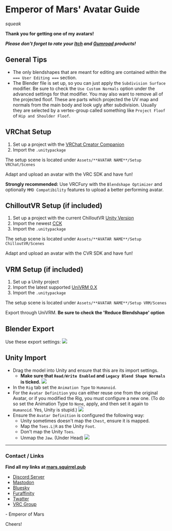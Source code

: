 # Emperor of Mars' Avatar Guide
*squeak*

**Thank you for getting one of my avatars!**

***Please don't forget to rate your [Itch](https://emperorofmars.itch.io) and [Gumroad](https://emperorofmars.gumroad.com) products!***

## General Tips
* The only blendshapes that are meant for editing are contained within the `=== User Editing ===` section.
* The Blender file is set up, so you can just apply the `Subdivision Surface` modifier. Be sure to check the `Use Custom Normals` option under the advanced settings for that modifier. You may also want to remove all of the projected floof. These are parts which projected the UV map and normals from the main body and look ugly after subdivision. Usually they are selected by a vertex-group called something like `Project Floof` of `Hip and Shoulder Floof`.

## VRChat Setup
1) Set up a project with the [VRChat Creator Companion](https://vrchat.com/home/download)
2) Import the `.unitypackage`

The setup scene is located under `Assets/**AVATAR NAME**/Setup VRChat/Scenes`

Adapt and upload an avatar with the VRC SDK and have fun!

**Strongly recommended:** Use VRCFury with the `Blendshape Optimizer` and optionally `MMD Compatibility` features to upload a better performing avatar.

## ChilloutVR Setup (if included)
1) Set up a project with the current ChilloutVR [Unity Version](https://documentation.abinteractive.net/cck/setup/#download-unity)
2) Import the newest [CCK](https://documentation.abinteractive.net/cck/setup/#download-cck)
2) Import the `.unitypackage`

The setup scene is located under `Assets/**AVATAR NAME**/Setup ChilloutVR/Scenes`

Adapt and upload an avatar with the CVR SDK and have fun!

## VRM Setup (if included)
1) Set up a Unity project
2) Import the latest supported [UniVRM 0.X](https://github.com/vrm-c/UniVRM/releases)
3) Import the `.unitypackage`

The setup scene is located under `Assets/**AVATAR NAME**/Setup VRM/Scenes`

Export through UniVRM.
**Be sure to check the 'Reduce Blendshape' option**

## Blender Export
Use these export settings:
![](res/Guide_Export_Blender.png)

## Unity Import
* Drag the model into Unity and ensure that this are its import settings.
	* **Make sure that `Read/Write Enabled` and `Legacy Blend Shape Normals` is ticked.**
![](res/Guide_Import_Unity_Model.png)
* In the `Rig` tab set the `Animation Type` to `Humanoid`.
* For the `Avatar Definition` you can either reuse one from the original Avatar, or if you modified the Rig, you must configure a new one. (To do so set the Animation Type to `None`, apply, and then set it again to `Humanoid`. Yes, Unity is stupid.)
![](res/Guide_Import_Unity_Rig.png)
* Ensure the `Avatar Definition` is configured the following way:
	* Unity sometimes doesn't map the `Chest`, ensure it is mapped.
	* Map the `Toes.L|R` as the Unity `Foot`.
	* Don't map the Unity `Toes`.
	* Unmap the `Jaw`. (Under Head)
![](res/Guide_Unity_Avatar_Definition.png)

---

### Contact / Links
**Find all my links at [mars.squirrel.pub](https://mars.squirrel.pub)**
* [Discord Server](https://discord.gg/MDggMXSttM)
* [Mastodon](https://squirrel.pub/@mars)
* [Bluesky](https://bsky.app/profile/mars.squirrel.pub)
* [Furaffinity](https://www.furaffinity.net/user/emperorofmars/)
* [Twatter](https://twitter.com/Emperor_of_Mars)
* [VRC Group](https://vrc.group/SQRL.0269)

\- Emperor of Mars

Cheers!
